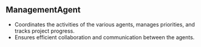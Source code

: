 ## ManagementAgent
- Coordinates the activities of the various agents, manages priorities, and tracks project progress.
- Ensures efficient collaboration and communication between the agents.
